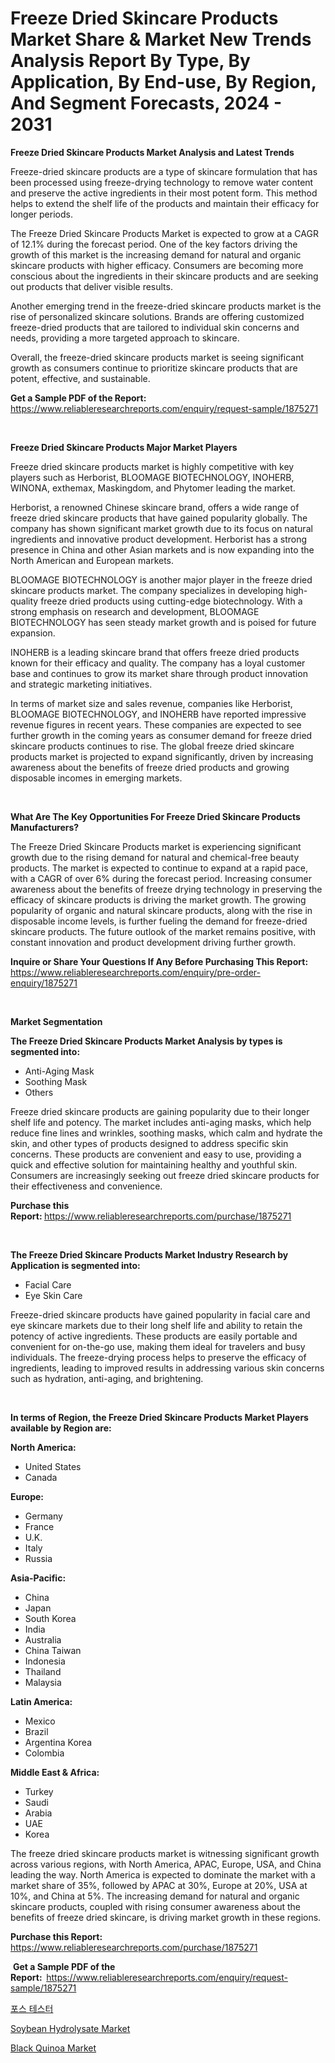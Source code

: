 <p><h1>Freeze Dried Skincare Products Market Share & Market New Trends Analysis Report By Type, By Application, By End-use, By Region, And Segment Forecasts, 2024 - 2031</h1></p><p><strong>Freeze Dried Skincare Products Market Analysis and Latest Trends</strong></p>
<p><p>Freeze-dried skincare products are a type of skincare formulation that has been processed using freeze-drying technology to remove water content and preserve the active ingredients in their most potent form. This method helps to extend the shelf life of the products and maintain their efficacy for longer periods.</p><p>The Freeze Dried Skincare Products Market is expected to grow at a CAGR of 12.1% during the forecast period. One of the key factors driving the growth of this market is the increasing demand for natural and organic skincare products with higher efficacy. Consumers are becoming more conscious about the ingredients in their skincare products and are seeking out products that deliver visible results.</p><p>Another emerging trend in the freeze-dried skincare products market is the rise of personalized skincare solutions. Brands are offering customized freeze-dried products that are tailored to individual skin concerns and needs, providing a more targeted approach to skincare.</p><p>Overall, the freeze-dried skincare products market is seeing significant growth as consumers continue to prioritize skincare products that are potent, effective, and sustainable.</p></p>
<p><strong>Get a Sample PDF of the Report:&nbsp;</strong> <a href="https://www.reliableresearchreports.com/enquiry/request-sample/1875271">https://www.reliableresearchreports.com/enquiry/request-sample/1875271</a></p>
<p>&nbsp;</p>
<p><strong>Freeze Dried Skincare Products Major Market Players</strong></p>
<p><p>Freeze dried skincare products market is highly competitive with key players such as Herborist, BLOOMAGE BIOTECHNOLOGY, INOHERB, WINONA, exthemax, Maskingdom, and Phytomer leading the market.</p><p>Herborist, a renowned Chinese skincare brand, offers a wide range of freeze dried skincare products that have gained popularity globally. The company has shown significant market growth due to its focus on natural ingredients and innovative product development. Herborist has a strong presence in China and other Asian markets and is now expanding into the North American and European markets.</p><p>BLOOMAGE BIOTECHNOLOGY is another major player in the freeze dried skincare products market. The company specializes in developing high-quality freeze dried products using cutting-edge biotechnology. With a strong emphasis on research and development, BLOOMAGE BIOTECHNOLOGY has seen steady market growth and is poised for future expansion.</p><p>INOHERB is a leading skincare brand that offers freeze dried products known for their efficacy and quality. The company has a loyal customer base and continues to grow its market share through product innovation and strategic marketing initiatives.</p><p>In terms of market size and sales revenue, companies like Herborist, BLOOMAGE BIOTECHNOLOGY, and INOHERB have reported impressive revenue figures in recent years. These companies are expected to see further growth in the coming years as consumer demand for freeze dried skincare products continues to rise. The global freeze dried skincare products market is projected to expand significantly, driven by increasing awareness about the benefits of freeze dried products and growing disposable incomes in emerging markets.</p></p>
<p>&nbsp;</p>
<p><strong>What Are The Key Opportunities For Freeze Dried Skincare Products Manufacturers?</strong></p>
<p><p>The Freeze Dried Skincare Products market is experiencing significant growth due to the rising demand for natural and chemical-free beauty products. The market is expected to continue to expand at a rapid pace, with a CAGR of over 6% during the forecast period. Increasing consumer awareness about the benefits of freeze drying technology in preserving the efficacy of skincare products is driving the market growth. The growing popularity of organic and natural skincare products, along with the rise in disposable income levels, is further fueling the demand for freeze-dried skincare products. The future outlook of the market remains positive, with constant innovation and product development driving further growth.</p></p>
<p><strong>Inquire or Share Your Questions If Any Before Purchasing This Report:</strong> <a href="https://www.reliableresearchreports.com/enquiry/pre-order-enquiry/1875271">https://www.reliableresearchreports.com/enquiry/pre-order-enquiry/1875271</a></p>
<p>&nbsp;</p>
<p><strong>Market Segmentation</strong></p>
<p><strong>The Freeze Dried Skincare Products Market Analysis by types is segmented into:</strong></p>
<p><ul><li>Anti-Aging Mask</li><li>Soothing Mask</li><li>Others</li></ul></p>
<p><p>Freeze dried skincare products are gaining popularity due to their longer shelf life and potency. The market includes anti-aging masks, which help reduce fine lines and wrinkles, soothing masks, which calm and hydrate the skin, and other types of products designed to address specific skin concerns. These products are convenient and easy to use, providing a quick and effective solution for maintaining healthy and youthful skin. Consumers are increasingly seeking out freeze dried skincare products for their effectiveness and convenience.</p></p>
<p><strong>Purchase this Report:&nbsp;</strong><a href="https://www.reliableresearchreports.com/purchase/1875271">https://www.reliableresearchreports.com/purchase/1875271</a></p>
<p>&nbsp;</p>
<p><strong>The Freeze Dried Skincare Products Market Industry Research by Application is segmented into:</strong></p>
<p><ul><li>Facial Care</li><li>Eye Skin Care</li></ul></p>
<p><p>Freeze-dried skincare products have gained popularity in facial care and eye skincare markets due to their long shelf life and ability to retain the potency of active ingredients. These products are easily portable and convenient for on-the-go use, making them ideal for travelers and busy individuals. The freeze-drying process helps to preserve the efficacy of ingredients, leading to improved results in addressing various skin concerns such as hydration, anti-aging, and brightening.</p></p>
<p>&nbsp;</p>
<p><strong>In terms of Region, the Freeze Dried Skincare Products Market Players available by Region are:</strong></p>
<p>
    <p> <strong> North America: </strong>
        <ul>
            <li>United States</li>
            <li>Canada</li>
        </ul>
        </p> 
    <p> <strong> Europe: </strong>
        <ul>
            <li>Germany</li>
            <li>France</li>
            <li>U.K.</li>
            <li>Italy</li>
            <li>Russia</li>
        </ul>
        </p> 
    <p> <strong> Asia-Pacific: </strong>
        <ul>
            <li>China</li>
            <li>Japan</li>
            <li>South Korea</li>
            <li>India</li>
            <li>Australia</li>
            <li>China Taiwan</li>
            <li>Indonesia</li>
            <li>Thailand</li>
            <li>Malaysia</li>
        </ul>
        </p> 
    <p> <strong> Latin America: </strong>
        <ul>
            <li>Mexico</li>
            <li>Brazil</li>
            <li>Argentina Korea</li>
            <li>Colombia</li>
        </ul>
        </p> 
    <p> <strong> Middle East & Africa: </strong>
        <ul>
            <li>Turkey</li>
            <li>Saudi</li>
            <li>Arabia</li>
            <li>UAE</li>
            <li>Korea</li>
        </ul>
    </p>
    </p>
<p><p>The freeze dried skincare products market is witnessing significant growth across various regions, with North America, APAC, Europe, USA, and China leading the way. North America is expected to dominate the market with a market share of 35%, followed by APAC at 30%, Europe at 20%, USA at 10%, and China at 5%. The increasing demand for natural and organic skincare products, coupled with rising consumer awareness about the benefits of freeze dried skincare, is driving market growth in these regions.</p></p>
<p><strong>Purchase this Report: </strong><a href="https://www.reliableresearchreports.com/purchase/1875271">https://www.reliableresearchreports.com/purchase/1875271</a></p>
<p>&nbsp;<strong>Get a Sample PDF of the Report:&nbsp;&nbsp;</strong><a href="https://www.reliableresearchreports.com/enquiry/request-sample/1875271">https://www.reliableresearchreports.com/enquiry/request-sample/1875271</a></p>
<p><strong></strong></p>
<p><p><a href="https://github.com/TrevorKruvalis5678/Market-Research-Report-List-1/blob/main/78365347520.md">포스 테스터</a></p><p><a href="https://issuu.com/reportprime-2/docs/soybean-hydrolysate-market-size-2030.pptx">Soybean Hydrolysate Market</a></p><p><a href="https://issuu.com/reportprime-2/docs/black-quinoa-market-size-2030.pptx">Black Quinoa Market</a></p></p>